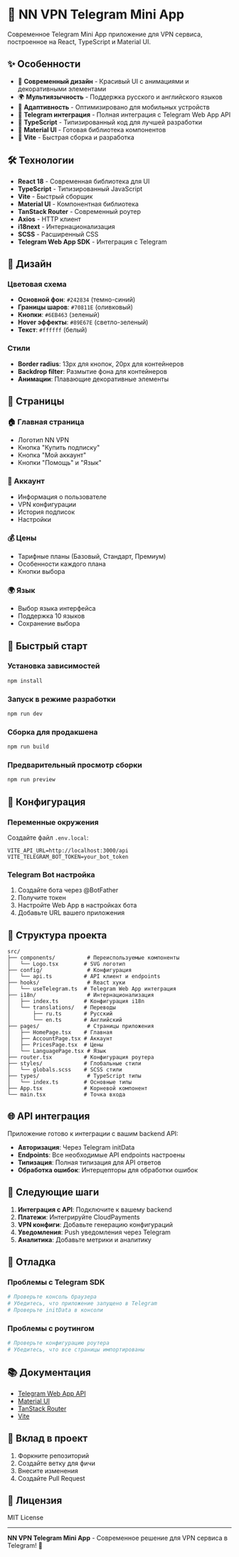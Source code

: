 # 🚀 NN VPN Telegram Mini App

Современное Telegram Mini App приложение для VPN сервиса, построенное на React, TypeScript и Material UI.

## ✨ Особенности

- 🎨 **Современный дизайн** - Красивый UI с анимациями и декоративными элементами
- 🌍 **Мультиязычность** - Поддержка русского и английского языков
- 📱 **Адаптивность** - Оптимизировано для мобильных устройств
- 🔐 **Telegram интеграция** - Полная интеграция с Telegram Web App API
- 🎯 **TypeScript** - Типизированный код для лучшей разработки
- 🎨 **Material UI** - Готовая библиотека компонентов
- 🚀 **Vite** - Быстрая сборка и разработка

## 🛠️ Технологии

- **React 18** - Современная библиотека для UI
- **TypeScript** - Типизированный JavaScript
- **Vite** - Быстрый сборщик
- **Material UI** - Компонентная библиотека
- **TanStack Router** - Современный роутер
- **Axios** - HTTP клиент
- **i18next** - Интернационализация
- **SCSS** - Расширенный CSS
- **Telegram Web App SDK** - Интеграция с Telegram

## 🎨 Дизайн

### Цветовая схема
- **Основной фон**: `#242834` (темно-синий)
- **Границы шаров**: `#70811E` (оливковый)
- **Кнопки**: `#6EB463` (зеленый)
- **Hover эффекты**: `#89E67E` (светло-зеленый)
- **Текст**: `#ffffff` (белый)

### Стили
- **Border radius**: 13px для кнопок, 20px для контейнеров
- **Backdrop filter**: Размытие фона для контейнеров
- **Анимации**: Плавающие декоративные элементы

## 📱 Страницы

### 🏠 Главная страница
- Логотип NN VPN
- Кнопка "Купить подписку"
- Кнопка "Мой аккаунт"
- Кнопки "Помощь" и "Язык"

### 👤 Аккаунт
- Информация о пользователе
- VPN конфигурации
- История подписок
- Настройки

### 💰 Цены
- Тарифные планы (Базовый, Стандарт, Премиум)
- Особенности каждого плана
- Кнопки выбора

### 🌍 Язык
- Выбор языка интерфейса
- Поддержка 10 языков
- Сохранение выбора

## 🚀 Быстрый старт

### Установка зависимостей
```bash
npm install
```

### Запуск в режиме разработки
```bash
npm run dev
```

### Сборка для продакшена
```bash
npm run build
```

### Предварительный просмотр сборки
```bash
npm run preview
```

## 🔧 Конфигурация

### Переменные окружения
Создайте файл `.env.local`:
```env
VITE_API_URL=http://localhost:3000/api
VITE_TELEGRAM_BOT_TOKEN=your_bot_token
```

### Telegram Bot настройка
1. Создайте бота через @BotFather
2. Получите токен
3. Настройте Web App в настройках бота
4. Добавьте URL вашего приложения

## 📁 Структура проекта

```
src/
├── components/          # Переиспользуемые компоненты
│   └── Logo.tsx        # SVG логотип
├── config/              # Конфигурация
│   └── api.ts          # API клиент и endpoints
├── hooks/               # React хуки
│   └── useTelegram.ts  # Telegram Web App интеграция
├── i18n/                # Интернационализация
│   ├── index.ts        # Конфигурация i18n
│   └── translations/   # Переводы
│       ├── ru.ts       # Русский
│       └── en.ts       # Английский
├── pages/               # Страницы приложения
│   ├── HomePage.tsx    # Главная
│   ├── AccountPage.tsx # Аккаунт
│   ├── PricesPage.tsx  # Цены
│   └── LanguagePage.tsx # Язык
├── router.tsx          # Конфигурация роутера
├── styles/             # Глобальные стили
│   └── globals.scss    # SCSS стили
├── types/               # TypeScript типы
│   └── index.ts        # Основные типы
├── App.tsx             # Корневой компонент
└── main.tsx            # Точка входа
```

## 🌐 API интеграция

Приложение готово к интеграции с вашим backend API:

- **Авторизация**: Через Telegram initData
- **Endpoints**: Все необходимые API endpoints настроены
- **Типизация**: Полная типизация для API ответов
- **Обработка ошибок**: Интерцепторы для обработки ошибок

## 🎯 Следующие шаги

1. **Интеграция с API**: Подключите к вашему backend
2. **Платежи**: Интегрируйте CloudPayments
3. **VPN конфиги**: Добавьте генерацию конфигураций
4. **Уведомления**: Push уведомления через Telegram
5. **Аналитика**: Добавьте метрики и аналитику

## 🐛 Отладка

### Проблемы с Telegram SDK
```bash
# Проверьте консоль браузера
# Убедитесь, что приложение запущено в Telegram
# Проверьте initData в консоли
```

### Проблемы с роутингом
```bash
# Проверьте конфигурацию роутера
# Убедитесь, что все страницы импортированы
```

## 📚 Документация

- [Telegram Web App API](https://core.telegram.org/bots/webapps)
- [Material UI](https://mui.com/)
- [TanStack Router](https://tanstack.com/router)
- [Vite](https://vitejs.dev/)

## 🤝 Вклад в проект

1. Форкните репозиторий
2. Создайте ветку для фичи
3. Внесите изменения
4. Создайте Pull Request

## 📄 Лицензия

MIT License

---

**NN VPN Telegram Mini App** - Современное решение для VPN сервиса в Telegram! 🚀
